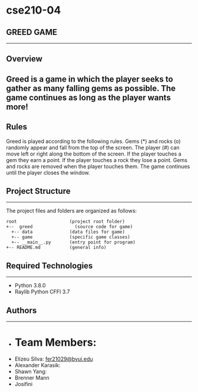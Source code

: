 # cse210-04

## GREED GAME 
---
## Overview
Greed is a game in which the player seeks to gather as many falling gems as possible. The game continues as long as the player wants more!
---
## Rules
Greed is played according to the following rules.
Gems (*) and rocks (o) randomly appear and fall from the top of the screen.
The player (#) can move left or right along the bottom of the screen.
If the player touches a gem they earn a point.
If the player touches a rock they lose a point.
Gems and rocks are removed when the player touches them.
The game continues until the player closes the window.

## Project Structure
---
The project files and folders are organized as follows:
```
root                    (project root folder)
+--  greed                (source code for game)
  +-- data              (data files for game)
  +-- game              (specific game classes)
  +-- __main__.py       (entry point for program)
+-- README.md           (general info)
```

## Required Technologies
---
* Python 3.8.0
* Raylib Python CFFI 3.7

## Authors
---
* # Team Members: 
* Elizeu Silva: fer21029@byui.edu
* Alexander Karasik: 
* Shawn Yang: 
* Brenner Mann
* Josifini 


